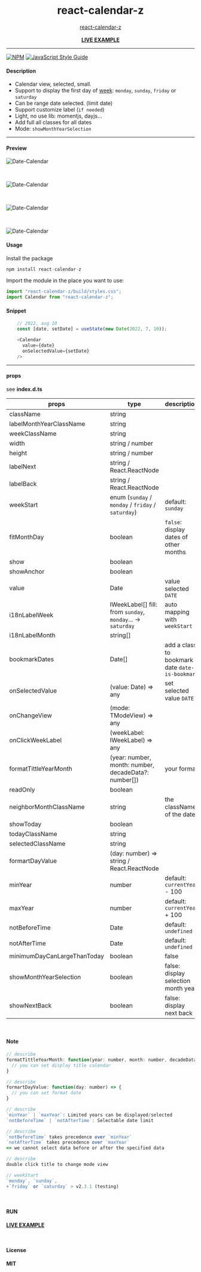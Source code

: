 <div align="center">
    <h1>react-calendar-z</h1>
    <a href="https://www.npmjs.com/package/react-calendar-z">react-calendar-z</a>
    <br />
    <br />
    <b><a href="https://codesandbox.io/s/86omu9">LIVE EXAMPLE</a></b>
</div>

---

[![NPM](https://img.shields.io/npm/v/react-calendar-z.svg)](https://www.npmjs.com/package/react-calendar-z) [![JavaScript Style Guide](https://img.shields.io/badge/code_style-standard-brightgreen.svg)](https://standardjs.com)


#### Description

+ Calendar view, selected, small.
+ Support to display the first day of [week](https://en.wikipedia.org/wiki/Week): `monday`, `sunday`, `friday` or `saturday`
+ Can be range date selected. (limit date)
+ Support customize label (`if needed`)
+ Light, no use lib: momentjs, dayjs...
+ Add full all classes for all dates
+ Mode: `showMonthYearSelection`
---


#### Preview
![Date-Calendar](https://github.com/delpikye-v/react-calendar/blob/main/date.png)

<br />

![Date-Calendar](https://github.com/delpikye-v/react-calendar/blob/main/month.png)

<br />

![Date-Calendar](https://github.com/delpikye-v/react-calendar/blob/main/year.png)

<br />

![Date-Calendar](https://github.com/delpikye-v/react-calendar/blob/main/selection.png)


#### Usage

Install the package

```js
npm install react-calendar-z
```

Import the module in the place you want to use:
```js
import "react-calendar-z/build/styles.css";
import Calendar from "react-calendar-z";

```
#### Snippet
```js
    // 2022, aug 10
    const [date, setDate] = useState(new Date(2022, 7, 10));

    <Calendar
      value={date}
      onSelectedValue={setDate}
    />

```
---

#### props

see <b>index.d.ts</b>

| props                       | type                                                                | description                                     |
| --------------------------- | ------------------------------------------------------------------- | ----------------------------------------------- |
| className                   | string                                                              |                                                 |
| labelMonthYearClassName     | string                                                              |                                                 |
| weekClassName               | string                                                              |                                                 |
| width                       | string / number                                                     |                                                 |
| height                      | string / number                                                     |                                                 |
| labelNext                   | string / React.ReactNode                                            |                                                 |
| labelBack                   | string / React.ReactNode                                            |                                                 |
| weekStart                   | enum (`sunday` / `monday` / `friday` / `saturday`)                  |  default: `sunday`                              |
| fitMonthDay                 | boolean                                                             | `false`: display dates of other months          |
| show                        | boolean                                                             |                                                 |
| showAnchor                  | boolean                                                             |                                                 |
| value                       | Date                                                                | value selected `DATE`                           |
| i18nLabelWeek               | IWeekLabel[] fill: from `sunday`, `monday`... -> `saturday`         | auto mapping with `weekStart`                   |
| i18nLabelMonth              | string[]                                                            |                                                 |
| bookmarkDates               | Date[]                                                              | add a class to bookmark date `date-is-bookmark` |
| onSelectedValue             | (value: Date) => any                                                | set selected value `DATE`                       |
| onChangeView                | (mode: TModeView) => any                                            |                                                 |
| onClickWeekLabel            | (weekLabel: IWeekLabel) => any                                      |                                                 |
| formatTittleYearMonth       | (year: number, month: number, decadeData?: number[])                | your format                                     |
| readOnly                    | boolean                                                             |                                                 |
| neighborMonthClassName      | string                                                              | the className of the date                       |
| showToday                   | boolean                                                             |                                                 |
| todayClassName              | string                                                              |                                                 |
| selectedClassName           | string                                                              |                                                 |
| formartDayValue             | (day: number) => string / React.ReactNode                           |                                                 |
| minYear                     | number                                                              | default: `currentYear` - 100                    |
| maxYear                     | number                                                              | default: `currentYear` + 100                    |
| notBeforeTime               | Date                                                                | default: `undefined`                            |
| notAfterTime                | Date                                                                | default: `undefined`                            |
| minimumDayCanLargeThanToday | boolean                                                             | false                                           |
| showMonthYearSelection      | boolean                                                             | false: display selection month year             |
| showNextBack                | boolean                                                             | false: display next back                        |

<br />

#### Note

```js
// describe
formatTittleYearMonth: function(year: number, month: number, decadeData?: number[]) => {
  // you can set display title calendar
}

// describe
formartDayValue: function(day: number) => {
  // you can set format date
}

// describe
`minYear` | `maxYear`: Limited years can be displayed/selected
`notBeforeTime` | `notAfterTime`: Selectable date limit

// describe
`notBeforeTime` takes precedence over `minYear`
`notAfterTime` takes precedence over `maxYear`
=> we cannot select data before or after the specified data

// describe
double click title to change mode view

// weekStart
`monday`, `sunday`,
+`friday` or `saturday` > v2.3.1 (testing)

```

<br />

#### RUN

<b><a href="https://codesandbox.io/u/delpi.k">LIVE EXAMPLE</a>

<br />

#### License

MIT
